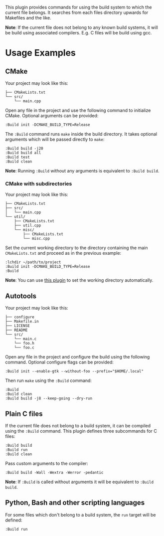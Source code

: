 This plugin provides commands for using the build system to which the
current file belongs. It searches from each files directory upwards for
Makefiles and the like.

**Note**: If the current file does not belong to any known build systems,
it will be build using associated compilers. E.g. C files will be build
using gcc.

# Usage Examples

## CMake

Your project may look like this:

```
├── CMakeLists.txt
└── src/
    └── main.cpp
```

Open any file in the project and use the following command to initialize
CMake. Optional arguments can be provided:

```vim
:Build init -DCMAKE_BUILD_TYPE=Release
```

The `:Build` command runs `make` inside the build directory. It takes
optional arguments which will be passed directly to `make`:

```vim
:Build build -j20
:Build build all
:Build test
:Build clean
```

**Note**: Running `:Build` without any arguments is equivalent to `:Build build`.

### CMake with subdirectories

Your project may look like this:

```
├── CMakeLists.txt
├── src/
│   └── main.cpp
└── util/
    ├── CMakeLists.txt
    ├── util.cpp
    └── misc/
        ├── CMakeLists.txt
        └── misc.cpp
```

Set the current working directory to the directory containing the main `CMakeLists.txt` and proceed
as in the previous example:

```vim
:lchdir ~/path/to/project
:Build init -DCMAKE_BUILD_TYPE=Release
:Build
```

**Note**: You can use [this plugin](https://github.com/AlxHnr/project-chdir.vim) to set the working
directory automatically.

## Autotools

Your project may look like this:

```
├── configure
├── Makefile.in
├── LICENSE
├── README
└── src/
    └── main.c
    └── foo.h
    └── foo.c
```

Open any file in the project and configure the build using the following
command. Optional configure flags can be provided:

```vim
:Build init --enable-gtk --without-foo --prefix="$HOME/.local"
```

Then run `make` using the `:Build` command:

```vim
:Build
:Build clean
:Build build -j8 --keep-going --dry-run
```

## Plain C files

If the current file does not belong to a build system, it can be compiled
using the `:Build` command. This plugin defines three subcommands for C files:

```vim
:Build build
:Build run
:Build clean
```

Pass custom arguments to the compiler:

```vim
:Build build -Wall -Wextra -Werror -pedantic
```

**Note**: If `:Build` is called without arguments it will be equivalent to `:Build build`.

## Python, Bash and other scripting languages

For some files which don't belong to a build system, the `run` target will
be defined:

```vim
:Build run
```

